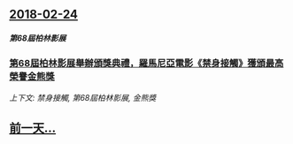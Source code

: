 ## [2018-02-24](/news/2018/02/24/index.md)

##### 第68屆柏林影展
### [ 第68屆柏林影展舉辦頒獎典禮，羅馬尼亞電影《禁身接觸》獲頒最高榮譽金熊獎 ](/news/2018/02/24/第68屆柏林影展舉辦頒獎典禮-羅馬尼亞電影-禁身接觸-獲頒最高榮譽金熊獎.md)
_上下文: 禁身接觸, 第68屆柏林影展, 金熊獎_

## [前一天...](/news/2018/02/23/index.md)

